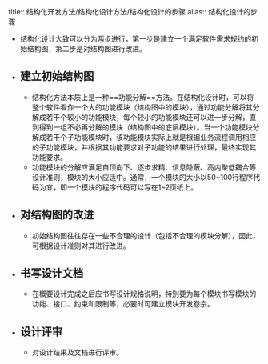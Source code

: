 title:: 结构化开发方法/结构化设计方法/结构化设计的步骤
alias:: 结构化设计的步骤

- 结构化设计大致可以分为两步进行，第一步是建立一个满足软件需求规约的初始结构图，第二步是对结构图进行改进。
- ## 建立初始结构图
	- 结构化方法本质上是一种==功能分解==方法。在结构化设计时，可以将整个软件看作一个大的功能模块（结构图中的模块），通过功能分解将其分解成若干个较小的功能模块，每个较小的功能模块还可以进一步分解，直到得到一组不必再分解的模块（结构图中的底层模块）。当一个功能模块分解成若干个子功能模块时，该功能模块实际上就是根据业务流程调用相应的子功能模块，并根据其功能要求对子功能的结果进行处理，最终实现其功能要求。
	- 功能模块的分解应满足自顶向下、逐步求精、信息隐蔽、高内聚低耦合等设计准则，模块的大小应适中。通常，一个模块的大小以50\~100行程序代码为宜，即一个模块的程序代码可以写在1~2页纸上。
- ## 对结构图的改进
	- 初始结构图往往存在一些不合理的设计（包括不合理的模块分解），因此，可根据设计准则对其进行改进。
- ## 书写设计文档
	- 在概要设计完成之后应书写设计规格说明，特别要为每个模块书写模块的功能、接口、约束和限制等，必要时可建立模块开发卷宗。
- ## 设计评审
	- 对设计结果及文档进行评审。